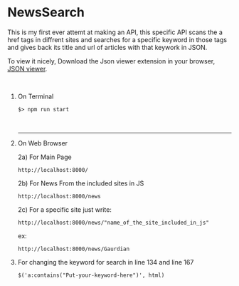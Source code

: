 # NewsSearch

This is my first ever attemt at making an API, this specific API scans the a href tags in diffrent sites and searches for a specific keyword in those tags and gives back its title and url of articles with that keywork in JSON. 

To view it nicely, Download the Json viewer extension in your browser, <a href= "https://chrome.google.com/webstore/detail/json-viewer/gbmdgpbipfallnflgajpaliibnhdgobh/related">JSON viewer</a>.

<br>

1) On Terminal

       $> npm run start
       
       
      <br><hr>
       

2) On Web Browser

    2a) For Main Page

       http://localhost:8000/



    2b) For News From the included sites in JS

       http://localhost:8000/news



    2c) For a specific site just write:

       http://localhost:8000/news/"name_of_the_site_included_in_js"
       
       
      ex:
                                                                                                        
       http://localhost:8000/news/Gaurdian
       
       



3) For changing the keyword for search in line 134 and line 167

       $('a:contains("Put-your-keyword-here")', html)

